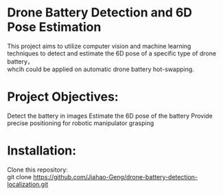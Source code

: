 # Drone Battery Detection and 6D Pose Estimation
This project aims to utilize computer vision and machine learning techniques to detect and estimate the 6D pose of a specific type of drone battery，  
whcih could be applied on automatic drone battery hot-swapping. 

# Project Objectives:
Detect the battery in images
Estimate the 6D pose of the battery
Provide precise positioning for robotic manipulator grasping

# Installation:
Clone this repository:  
git clone https://github.com/Jiahao-Geng/drone-battery-detection-localization.git

